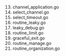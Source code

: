 13. channel_application.go
16. select_channel.go
17. select_timeout.go
18. routine_leaky.go
19. leaky_debug.go
20. routine_limit.go
21. graceful_exit.go
22. routine_manage.go
23. routine_organization.go